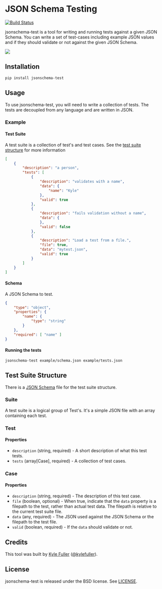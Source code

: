 # JSON Schema Testing

[![Build Status](http://img.shields.io/travis/kylef/jsonschema-test/master.svg?style=flat)](https://travis-ci.org/kylef/jsonschema-test)

jsonschema-test is a tool for writing and running tests against a given
JSON Schema. You can write a set of test-cases including example JSON
values and if they should validate or not against the given JSON Schema.

![](Screenshot.png)

## Installation

```
pip install jsonschema-test
```

## Usage

To use jsonschema-test, you will need to write a collection of tests.
The tests are decoupled from any language and are written in JSON.

### Example

#### Test Suite

A test suite is a collection of test's and test cases. See
the [test suite structure](#test-suite-structure) for more information

```json
[
    {
        "description": "a person",
        "tests": [
            {
                "description": "validates with a name",
                "data": {
                    "name": "Kyle"
                },
                "valid": true
            },
            {
                "description": "fails validation without a name",
                "data": {
                },
                "valid": false
            },
            {
                "description": "Load a test from a file.",
                "file": true,
                "data": "mytest.json",
                "valid": true
            }
        ]
    }
]
```

#### Schema

A JSON Schema to test.

```json
{
    "type": "object",
    "properties": {
        "name": {
            "type": "string"
        }
    },
    "required": [ "name" ]
}
```

#### Running the tests

```
jsonschema-test example/schema.json example/tests.json
```

## Test Suite Structure

There is a [JSON Schema](jsonschema_test/schema.json) file for the test suite structure.

### Suite

A test suite is a logical group of Test's. It's a simple JSON file with an
array containing each test.

### Test

#### Properties

- `description` (string, required) - A short description of what this test tests.
- `tests` (array[Case], required) - A collection of test cases.

### Case

#### Properties

- `description` (string, required) - The description of this test case.
- `file` (boolean, optional) - When true, indicate that the `data` property is a filepath to the test, rather than actual test data. The filepath is relative to the current test suite file.
- `data` (any, required) - The JSON used against the JSON Schema or the filepath to the test file.
- `valid` (boolean, required) - If the `data` should validate or not.

## Credits

This tool was built by [Kyle Fuller](http://fuller.li/) ([@kylefuller](https://twitter.com/kylefuller)).

## License

jsonschema-test is released under the BSD license. See [LICENSE](LICENSE).

